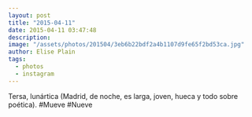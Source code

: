 ```yaml
---
layout: post
title: "2015-04-11"
date: 2015-04-11 03:47:48
description: 
image: "/assets/photos/201504/3eb6b22bdf2a4b1107d9fe65f2bd53ca.jpg"
author: Elise Plain
tags: 
  - photos
  - instagram
---
```


Tersa, lunártica (Madrid, de noche, es larga, joven, hueca y todo sobre poética). #Mueve #Nueve
<p></p>
